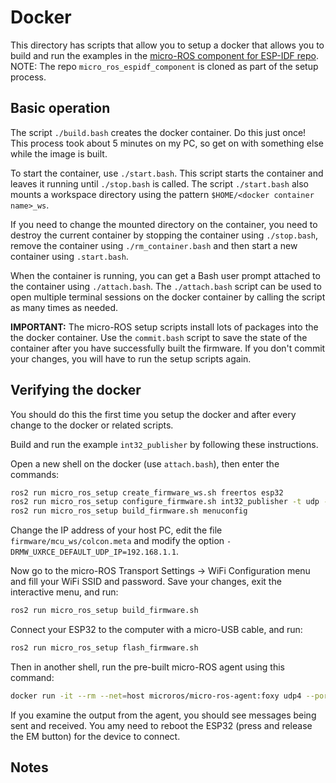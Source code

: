 # Docker

This directory has scripts that allow you to setup a docker that allows you to build and run the examples in the [micro-ROS component for ESP-IDF repo](https://github.com/micro-ROS/micro_ros_espidf_component).  NOTE: The repo `micro_ros_espidf_component` is cloned as part of the setup process.

## Basic operation

The script `./build.bash` creates the docker container.  Do this just once!  This process took about 5 minutes on my PC, so get on with something else while the image is built.

To start the container, use `./start.bash`.  This script starts the container and leaves it running until `./stop.bash` is called. The script `./start.bash` also mounts a workspace directory using the pattern `$HOME/<docker container name>_ws`.

If you need to change the mounted directory on the container, you need to destroy the current container by stopping the container using `./stop.bash`, remove the container using `./rm_container.bash` and then start a new container using `.start.bash`.

When the container is running, you can get a Bash user prompt attached to the container using `./attach.bash`.  The `./attach.bash` script can be used to open multiple terminal sessions on the docker container by calling the script as many times as needed.

__IMPORTANT:__ The micro-ROS setup scripts install lots of packages into the the docker container.  Use the `commit.bash` script to save the state of the container after you have successfully built the firmware.  If you don't commit your changes, you will have to run the setup scripts again.

## Verifying the docker

You should do this the first time you setup the docker and after every change to the docker or related scripts.

Build and run the example `int32_publisher` by following these instructions.

Open a new shell on the docker (use `attach.bash`), then enter the commands:

```bash
ros2 run micro_ros_setup create_firmware_ws.sh freertos esp32
ros2 run micro_ros_setup configure_firmware.sh int32_publisher -t udp -i [your local machine IP] -p 8888
ros2 run micro_ros_setup build_firmware.sh menuconfig
```

Change the IP address of your host PC, edit the file `firmware/mcu_ws/colcon.meta` and modify the option `-DRMW_UXRCE_DEFAULT_UDP_IP=192.168.1.1`.

Now go to the micro-ROS Transport Settings → WiFi Configuration menu and fill your WiFi SSID and password. Save your changes, exit the interactive menu, and run:

```bash
ros2 run micro_ros_setup build_firmware.sh
```

Connect your ESP32 to the computer with a micro-USB cable, and run:

```bash
ros2 run micro_ros_setup flash_firmware.sh
```

Then in another shell, run the pre-built micro-ROS agent using this command:

```bash
docker run -it --rm --net=host microros/micro-ros-agent:foxy udp4 --port 8888 -v6
```

If you examine the output from the agent, you should see messages being sent and received.  You amy need to reboot the ESP32 (press and release the EM button) for the device to connect.

## Notes

